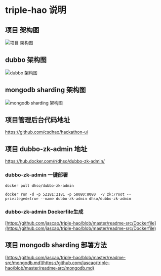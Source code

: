# triple-hao 说明

## 项目 架构图
![项目 架构图](https://github.com/jascao/triple-hao/blob/master/readme-src/1301514861787_.pic.jpg?raw=true)

## dubbo 架构图
![dubbo 架构图](https://github.com/jascao/triple-hao/blob/master/readme-src/1331514861855_.pic.jpg?raw=true)

## mongodb sharding 架构图
![mongodb sharding 架构图](https://github.com/jascao/triple-hao/blob/master/readme-src/1351514861872_.pic.jpg?raw=true)

## 项目管理后台代码地址
https://github.com/csdhao/hackathon-ui

## 项目 dubbo-zk-admin 地址
https://hub.docker.com/r/dhso/dubbo-zk-admin/

### dubbo-zk-admin 一键部署
```
docker pull dhso/dubbo-zk-admin

docker run -d -p 52181:2181 -p 58080:8080  -v zk:/root --privileged=true --name dubbo-zk-admin dhso/dubbo-zk-admin

```

### dubbo-zk-admin Dockerfile生成
[https://github.com/jascao/triple-hao/blob/master/readme-src/Dockerfile](https://github.com/jascao/triple-hao/blob/master/readme-src/Dockerfile)

## 项目 mongodb sharding 部署方法
[https://github.com/jascao/triple-hao/blob/master/readme-src/mongodb.md](https://github.com/jascao/triple-hao/blob/master/readme-src/mongodb.md)